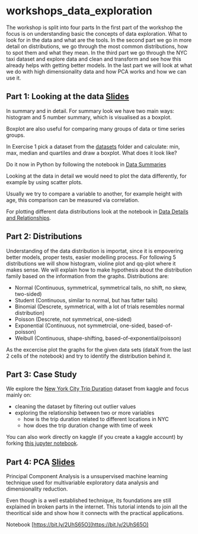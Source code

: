 # workshops_data_exploration
The workshop is split into four parts
In the first part of the workshop the focus is on understanding basic the concepts of data exploration. What to look for in the data and what are the tools.
In the second part we go in more detail on distributions, we go through the most common distributions, how to spot them and what they mean.
In the third part we go through the NYC taxi dataset and explore data and clean and transform and see how this already helps with getting better models.
In the last part we will look at what we do with high dimensionality data and how PCA works and how we can use it.

## Part 1: Looking at the data [Slides](part_1/slides_1.pdf)

In summary and in detail. For summary look we have two main ways: histogram and 5 number summary, which is visualised as a boxplot. 

Boxplot are also useful for comparing many groups of data or time series groups.

In Exercise 1 pick a dataset from the [datasets](part_1/datasets) folder and calculate: min, max, median and quartiles and draw a boxplot. What does it look like? 

Do it now in Python by following the notebook in [Data Summaries](notebooks/part_1/data_summaries.ipynb)

Looking at the data in detail we would need to plot the data differently, for example by using scatter plots.

Usually we try to compare a variable to another, for example height with age, this comparison can be measured via correlation.

For plotting different data distributions look at the notebook in [Data Details and Relationships](notebooks/part_1/visualise_relationships.ipynb).

## Part 2: Distributions
Understanding of the data distribution is importat, since it is empovering better models, proper tests, easier modelling process. For following 5 distributions we will show histogram, violine plot and qq-plot where it makes sense. We will explain how to make hypothesis about the distribution family based on the information from the graphs.
Distributions are:
- Normal (Continuous, symmetrical, symmetrical tails, no shift, no skew, two-sided)
- Student (Continuous, similar to normal, but has fatter tails)
- Binomial (Descrete, symmetrical, with a lot of trials resembles normal distribution)
- Poisson (Descrete, not symmetrical, one-sided)
- Exponential (Continuous, not symmetrcial, one-sided, based-of-poisson)
- Weibull (Continuous, shape-shifting, based-of-exponential/poisson)

As the excercise plot the graphs for the given data sets (dataX from the last 2 cells of the notebook) and try to identify the distribution behind it.


## Part 3: Case Study
We explore the [New York City Trip Duration](https://www.kaggle.com/c/nyc-taxi-trip-duration) dataset from kaggle and focus mainly on: 
- cleaning the dataset by filtering out outlier values
- exploring the relationship between two or more variables
  - how is the trip duration related to different locations in NYC
  - how does the trip duration change with time of week

You can also work directly on kaggle (if you create a kaggle account) by forking [this jupyter notebook](https://www.kaggle.com/hobilek/nyc-trips-amld).



## Part 4: PCA [Slides](part_4/Exploratory%20Data%20Analysis%20Workshop.pdf)

Principal Component Analysis is a unsupervised machine learning technique used for multivariable exploratory data analysis and dimensionality reduction.

Even though is a well established technique, its foundations are still explained in broken parts in the internet. This tutorial intends to join all the theoritical side and show how it connects with the practical applications.

Notebook [https://bit.ly/2UhS65O](https://bit.ly/2UhS65O)
